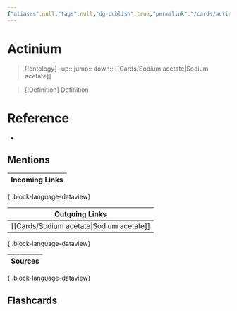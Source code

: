 ```yaml
---
{"aliases":null,"tags":null,"dg-publish":true,"permalink":"/cards/actinium/","dgPassFrontmatter":true}
---
```


# Actinium

> [!ontology]-
> up:: 
> jump:: 
> down:: [[Cards/Sodium acetate\|Sodium acetate]]

> [!Definition] Definition
> 

# Reference
- 

## Mentions
| Incoming Links |
| -------------- |

{ .block-language-dataview}

| Outgoing Links                              |
| ------------------------------------------- |
| [[Cards/Sodium acetate\|Sodium acetate]] |

{ .block-language-dataview}

| Sources |
| ------- |

{ .block-language-dataview}

## Flashcards 
